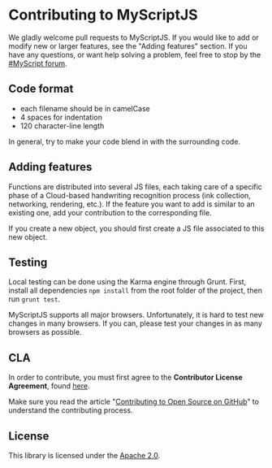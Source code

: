 # Contributing to MyScriptJS

We gladly welcome pull requests to MyScriptJS. If you would like to add or modify new or larger features, see the "Adding features" section. 
If you have any questions, or want help solving a problem, feel free to stop by the [#MyScript forum](https://dev.myscript.com/support/forum/).

## Code format

* each filename should be in camelCase
* 4 spaces for indentation
* 120 character-line length

In general, try to make your code blend in with the surrounding code.

## Adding features

Functions are distributed into several JS files, each taking care of a specific phase of a Cloud-based handwriting recognition process (ink collection, networking, rendering, etc.). If the feature you want to add is similar to an existing one, add your contribution to the corresponding file.

If you create a new object, you should first create a JS file associated to this new object.

## Testing

Local testing can be done using the Karma engine through Grunt. First, install all dependencies `npm install` from the root folder of the project, then run `grunt test`.

MyScriptJS supports all major browsers. Unfortunately, it is hard to test new changes in many browsers. If you can, please test your changes in as many browsers as possible.

## CLA

In order to contribute, you must first agree to the **Contributor License Agreement**, found [here](http://goo.gl/forms/YyzZ9VSvYG).

Make sure you read the article "[Contributing to Open Source on GitHub](https://guides.github.com/activities/contributing-to-open-source/)" to understand the contributing process.

## License

This library is licensed under the [Apache 2.0](http://opensource.org/licenses/Apache-2.0).

